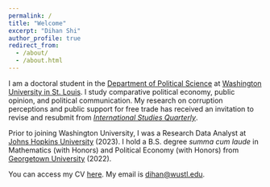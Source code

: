 ```yaml
---
permalink: /
title: "Welcome"
excerpt: "Dihan Shi"
author_profile: true
redirect_from: 
  - /about/
  - /about.html
---
```


I am a doctoral student in the [Department of Political Science](https://polisci.wustl.edu/) at [Washington University in St. Louis](https://wustl.edu/). I study comparative political economy, public opinion, and political communication. My research on corruption perceptions and public support for free trade has received an invitation to revise and resubmit from [*International Studies Quarterly*](https://academic.oup.com/isq).

Prior to joining Washington University, I was a Research Data Analyst at [Johns Hopkins University](https://www.jhu.edu/) (2023). I hold a B.S. degree *summa cum laude* in Mathematics (with Honors) and Political Economy (with Honors) from [Georgetown University](https://www.georgetown.edu/) (2022). 

You can access my CV [here](/files/Dihan_Shi_CV.pdf). My email is [dihan@wustl.edu](mailto:dihan@wustl.edu).
